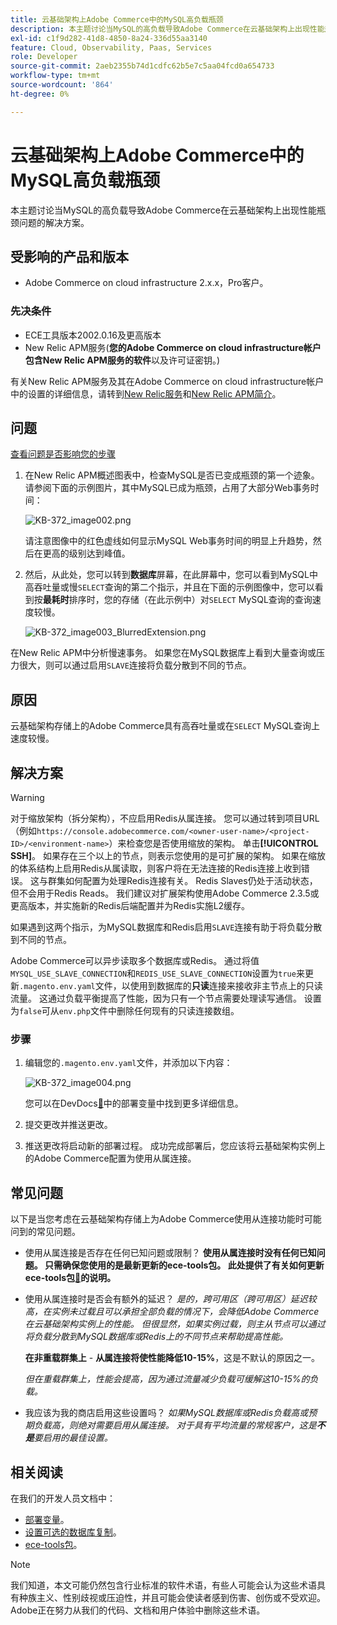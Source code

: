 ```yaml
---
title: 云基础架构上Adobe Commerce中的MySQL高负载瓶颈
description: 本主题讨论当MySQL的高负载导致Adobe Commerce在云基础架构上出现性能瓶颈问题的解决方案。
exl-id: c1f9d282-41d8-4850-8a24-336d55aa3140
feature: Cloud, Observability, Paas, Services
role: Developer
source-git-commit: 2aeb2355b74d1cdfc62b5e7c5aa04fcd0a654733
workflow-type: tm+mt
source-wordcount: '864'
ht-degree: 0%

---
```


# 云基础架构上Adobe Commerce中的MySQL高负载瓶颈

本主题讨论当MySQL的高负载导致Adobe Commerce在云基础架构上出现性能瓶颈问题的解决方案。

## 受影响的产品和版本

* Adobe Commerce on cloud infrastructure 2.x.x，Pro客户。

### 先决条件

* ECE工具版本2002.0.16及更高版本
* New Relic APM服务(**您的Adobe Commerce on cloud infrastructure帐户包含New Relic APM服务的软件**&#x200B;以及许可证密钥。)

有关New Relic APM服务及其在Adobe Commerce on cloud infrastructure帐户中的设置的详细信息，请转到[New Relic服务](https://experienceleague.adobe.com/zh-hans/docs/commerce-cloud-service/user-guide/monitor/new-relic/new-relic-service)和[New Relic APM简介](https://docs.newrelic.com/docs/apm/new-relic-apm/getting-started/introduction-apm/)。

## 问题

<u>查看问题是否影响您的步骤</u>

1. 在New Relic APM概述图表中，检查MySQL是否已变成瓶颈的第一个迹象。 请参阅下面的示例图片，其中MySQL已成为瓶颈，占用了大部分Web事务时间：

   ![KB-372_image002.png](assets/KB-372_image002.png)

   请注意图像中的红色虚线如何显示MySQL Web事务时间的明显上升趋势，然后在更高的级别达到峰值。
1. 然后，从此处，您可以转到&#x200B;**数据库**&#x200B;屏幕，在此屏幕中，您可以看到MySQL中高吞吐量或慢`SELECT`查询的第二个指示，并且在下面的示例图像中，您可以看到按&#x200B;**最耗时**&#x200B;排序时，您的存储（在此示例中）对`SELECT` MySQL查询的查询速度较慢。

   ![KB-372_image003_BlurredExtension.png](assets/KB-372_image003_BlurredExtension.png)

在New Relic APM中分析慢速事务。 如果您在MySQL数据库上看到大量查询或压力很大，则可以通过启用`SLAVE`连接将负载分散到不同的节点。

## 原因

云基础架构存储上的Adobe Commerce具有高吞吐量或在`SELECT` MySQL查询上速度较慢。

## 解决方案

>[!WARNING]
>
>对于缩放架构（拆分架构），不应启用Redis从属连接&#x200B;**&#x200B;**。 您可以通过转到项目URL （例如`https://console.adobecommerce.com/<owner-user-name>/<project-ID>/<environment-name>`）来检查您是否使用缩放的架构。 单击&#x200B;**[!UICONTROL SSH]**。 如果存在三个以上的节点，则表示您使用的是可扩展的架构。 如果在缩放的体系结构上启用Redis从属读取，则客户将在无法连接的Redis连接上收到错误。 这与群集如何配置为处理Redis连接有关。 Redis Slaves仍处于活动状态，但不会用于Redis Reads。 我们建议对扩展架构使用Adobe Commerce 2.3.5或更高版本，并实施新的Redis后端配置并为Redis实施L2缓存。

如果遇到这两个指示，为MySQL数据库和Redis启用`SLAVE`连接有助于将负载分散到不同的节点。

Adobe Commerce可以异步读取多个数据库或Redis。 通过将值`MYSQL_USE_SLAVE_CONNECTION`和`REDIS_USE_SLAVE_CONNECTION`设置为`true`来更新`.magento.env.yaml`文件，以使用到数据库的&#x200B;**只读**&#x200B;连接来接收非主节点上的只读流量。 这通过负载平衡提高了性能，因为只有一个节点需要处理读写通信。 设置为`false`可从`env.php`文件中删除任何现有的只读连接数组。

### 步骤

1. 编辑您的`.magento.env.yaml`文件，并添加以下内容：

   ![KB-372_image004.png](assets/KB-372_image004.png)

   您可以在DevDocs[&#128279;](https://experienceleague.adobe.com/zh-hans/docs/commerce-cloud-service/user-guide/configure/env/stage/variables-deploy#mysql_use_slave_connection)中的部署变量中找到更多详细信息。

1. 提交更改并推送更改。
1. 推送更改将启动新的部署过程。 成功完成部署后，您应该将云基础架构实例上的Adobe Commerce配置为使用从属连接。

## 常见问题

以下是当您考虑在云基础架构存储上为Adobe Commerce使用从连接功能时可能问到的常见问题。

* 使用从属连接是否存在任何已知问题或限制？ **使用从属连接时没有任何已知问题。 只需确保您使用的是最新更新的ece-tools包。 此处提供了有关如何更新ece-tools包[&#128279;](https://experienceleague.adobe.com/zh-hans/docs/commerce-cloud-service/user-guide/dev-tools/ece-tools/update-package)的说明。**
* 使用从属连接时是否会有额外的延迟？ *是的，跨可用区（跨可用区）延迟较高，在实例未过载且可以承担全部负载的情况下，会降低Adobe Commerce在云基础架构实例上的性能。 但很显然，如果实例过载，则主从节点可以通过将负载分散到MySQL数据库或Redis上的不同节点来帮助提高性能。*

  **在非重载群集上** - **从属连接将使性能降低10-15%**，这是不默认的原因之一。

  *但在重载群集上，性能会提高，因为通过流量减少负载可缓解这10-15%的负载。*
* 我应该为我的商店启用这些设置吗？ *如果MySQL数据库或Redis负载高或预期负载高，则绝对需要启用从属连接。 对于具有平均流量的常规客户，这是&#x200B;**不是**&#x200B;要启用的最佳设置。*

## 相关阅读

在我们的开发人员文档中：

* [部署变量](https://experienceleague.adobe.com/zh-hans/docs/commerce-cloud-service/user-guide/configure/env/stage/variables-deploy)。
* [设置可选的数据库复制](https://experienceleague.adobe.com/zh-hans/docs/commerce-operations/configuration-guide/storage/split-db/multi-master-replication)。
* [ece-tools包](https://experienceleague.adobe.com/zh-hans/docs/commerce-cloud-service/user-guide/dev-tools/ece-tools/package-overview)。

>[!NOTE]
>
>我们知道，本文可能仍然包含行业标准的软件术语，有些人可能会认为这些术语具有种族主义、性别歧视或压迫性，并且可能会使读者感到伤害、创伤或不受欢迎。 Adobe正在努力从我们的代码、文档和用户体验中删除这些术语。
